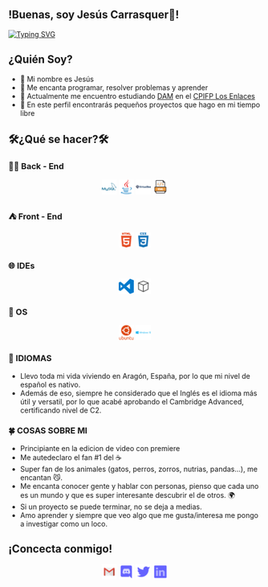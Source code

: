 
## !Buenas, soy Jesús Carrasquer👋!
[![Typing SVG](https://readme-typing-svg.herokuapp.com?vCenter=true&lines=Programador+back-end;Estudiante+iniciandose+en+front-end;Apasionado+del+gaming;Siempre+buscando+algo+que+aprender)](https://git.io/typing-svg)


## ¿Quién Soy?

- 👋 Mi nombre es Jesús
- 👀 Me encanta programar, resolver problemas y aprender
- 🌱 Actualmente me encuentro estudiando [DAM](https://www.boe.es/diario_boe/txt.php?id=BOE-A-2010-11888) en el [CPIFP Los Enlaces](https://cpilosenlaces.com)
- 💞️ En este perfil encontrarás pequeños proyectos que hago en mi tiempo libre

## 🛠️¿Qué se hacer?🛠️

###  👨‍💻 Back - End
  
<p align="center">
 <a href = "https://www.mysql.com"><img src="https://github.com/JesusCarrasquer/JesusCarrasquer/blob/main/Assets/Iconos/mysql.png" alt="MySql" width="30px"/></a>
 <a href = "https://en.wikipedia.org/wiki/Java_(programming_language)"><img src="https://github.com/JesusCarrasquer/JesusCarrasquer/blob/main/Assets/Iconos/java.png" alt="Java" width="30px"/></a>
 <a href = "https://www.virtualbox.org"><img src="https://github.com/JesusCarrasquer/JesusCarrasquer/blob/main/Assets/Iconos/virtualbox.png" alt="VirtualBox" width="30px"/></a>
  <a href = "https://developer.mozilla.org/en-US/docs/Web/XML/XML_introduction"><img src="https://github.com/JesusCarrasquer/JesusCarrasquer/blob/main/Assets/Iconos/xml-file.png" alt="XML" width="30px"/></a>

</p>
 
###   ⛺ Front - End

<p align="center">
 <a href = "https://en.wikipedia.org/wiki/HTML5"><img src="https://github.com/JesusCarrasquer/JesusCarrasquer/blob/main/Assets/Iconos/html5.png" alt="HTML" width="30px"/></a>
 <a href = "https://en.wikipedia.org/wiki/CSS"><img src="https://github.com/JesusCarrasquer/JesusCarrasquer/blob/main/Assets/Iconos/css3.png" alt="CSS" width="30px"/></a>
</p>

### 🌐 IDEs

<p align="center">
 <a href = "https://code.visualstudio.com"><img src="https://github.com/JesusCarrasquer/JesusCarrasquer/blob/main/Assets/Iconos/visual-studio-code.png" alt="VScode" width="30px"/></a>
 <a href = "https://netbeans.apache.org"><img src="https://github.com/JesusCarrasquer/JesusCarrasquer/blob/main/Assets/Iconos/netbeans.png" alt="NetBeans" width="30px"/></a>
</p>

### 🧬 OS

<p align="center">
 <a href = "https://ubuntu.com"><img src="https://github.com/JesusCarrasquer/JesusCarrasquer/blob/main/Assets/Iconos/ubuntu.png" alt="Ubuntu" width="30px"/></a>
 <a href = "https://en.wikipedia.org/wiki/Windows_10"><img src="https://github.com/JesusCarrasquer/JesusCarrasquer/blob/main/Assets/Iconos/windows.png" alt="Windows" width="30px"/></a>
</p>

### 📜 IDIOMAS

- Llevo toda mi vida viviendo en Aragón, España, por lo que mi nivel de español es nativo.
- Además de eso, siempre he considerado que el Inglés es el idioma más útil y versatil, por lo que acabé aprobando el Cambridge Advanced, certificando nivel de C2.

### 🍀 COSAS SOBRE MI

- Principiante en la edicion de video con premiere
- Me autedeclaro el fan #1 del ☕
- Super fan de los animales (gatos, perros, zorros, nutrias, pandas...), me encantan 😼.
- Me encanta conocer gente y hablar con personas, pienso que cada uno es un mundo y que es super interesante descubrir el de otros. 🌍
- Si un proyecto se puede terminar, no se deja a medias.
- Amo aprender y siempre que veo algo que me gusta/interesa me pongo a investigar como un loco. 

## ¡Concecta conmigo!
<p align="center">
  <a href = "jesuscarrasquer@gmail.com"><img src="https://github.com/JesusCarrasquer/JesusCarrasquer/blob/main/Assets/Iconos/gmail.png" alt="Gmail" width="30px"/></a>
  <a href = "https://discordapp.com/users/326780126895407105"><img src="https://github.com/JesusCarrasquer/JesusCarrasquer/blob/main/Assets/Iconos/discord.png" alt="Discord" width="30px"/></a>
  <a href = "https://twitter.com/jecarr123"><img src="https://github.com/JesusCarrasquer/JesusCarrasquer/blob/main/Assets/Iconos/twitter.png" alt="Twitter" width="30px"/></a>
  <a href = "https://www.linkedin.com/in/jesús-carrasquer-gonzalvo-828652187/"><img src="https://github.com/JesusCarrasquer/JesusCarrasquer/blob/main/Assets/Iconos/linkedin.png" alt="LinkedIn" width="30px"/></a>
</p>

